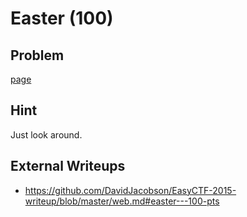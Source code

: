 # Easter (100)

## Problem

[page](https://www.easyctf.com/static/problems/easter/easter.html)

## Hint

Just look around.

## External Writeups

* https://github.com/DavidJacobson/EasyCTF-2015-writeup/blob/master/web.md#easter---100-pts
